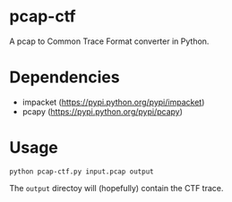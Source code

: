 pcap-ctf
========

A pcap to Common Trace Format converter in Python.


Dependencies
============

* impacket (https://pypi.python.org/pypi/impacket)
* pcapy (https://pypi.python.org/pypi/pcapy)

Usage
=====

`python pcap-ctf.py input.pcap output`

The `output` directoy will (hopefully) contain the CTF trace.

